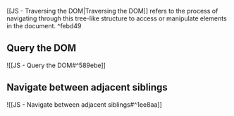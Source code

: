 
[[JS - Traversing the DOM|Traversing the DOM]] refers to the process of navigating through this tree-like structure to access or manipulate elements in the document. ^febd49

## Query the DOM

![[JS - Query the DOM#^589ebe]]

## Navigate between adjacent siblings

![[JS - Navigate between adjacent siblings#^1ee8aa]]

